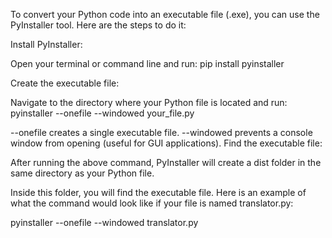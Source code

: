 To convert your Python code into an executable file (.exe), you can use the PyInstaller tool. Here are the steps to do it:

Install PyInstaller:

Open your terminal or command line and run:
pip install pyinstaller

Create the executable file:

Navigate to the directory where your Python file is located and run:
pyinstaller --onefile --windowed your_file.py

--onefile creates a single executable file.
--windowed prevents a console window from opening (useful for GUI applications).
Find the executable file:

After running the above command, PyInstaller will create a dist folder in the same directory as your Python file.

Inside this folder, you will find the executable file. Here is an example of what the command would look like if your file is named translator.py:

pyinstaller --onefile --windowed translator.py